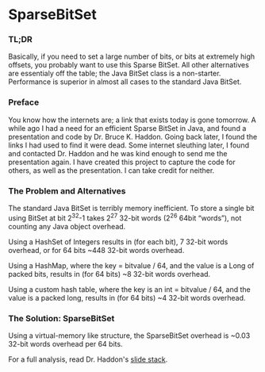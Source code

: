 SparseBitSet
============

### TL;DR
Basically, if you need to set a large number of bits, or bits at extremely high offsets, you probably want to use this 
Sparse BitSet.  All other alternatives are essentialy off the table; the Java BitSet class is a non-starter.  Performance
is superior in almost all cases to the standard Java BitSet.

### Preface
You know how the internets are; a link that exists today is gone tomorrow.  A while ago I had a need for an efficient
Sparse BitSet in Java, and found a presentation and code by Dr. Bruce K. Haddon.  Going back later, I found the links
I had used to find it were dead.  Some internet sleuthing later, I found and contacted Dr. Haddon and he was kind enough
to send me the presentation again.  I have created this project to capture the code for others, as well as the
presentation.  I can take credit for neither.

### The Problem and Alternatives
The standard Java BitSet is terribly memory inefficient.  To store a single bit using BitSet at bit 2<sup>32</sup>-1 takes
2<sup>27</sup> 32-bit words (2<sup>26</sup> 64bit “words”), not counting any Java object overhead.

Using a HashSet of Integers results in (for each bit), 7 32-bit words overhead, or for 64 bits ~448 32-bit words overhead.

Using a HashMap, where the key = bitvalue / 64, and the value is a Long of packed bits, results in (for 64 bits)
~8 32-bit words overhead.

Using a custom hash table, where the key is an int = bitvalue / 64, and the value is a packed long, results in (for 64 bits)
~4 32-bit words overhead.

### The Solution: SparseBitSet
Using a virtual-memory like structure, the SparseBitSet overhead is ~0.03 32-bit words overhead per 64 bits.

For a full analysis, read Dr. Haddon's [slide stack](https://github.com/brettwooldridge/SparseBitSet/blob/master/SparseBitSet.pdf).

